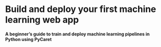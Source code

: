 # Build and deploy your first machine learning web app
#### A beginner’s guide to train and deploy machine learning pipelines in Python using PyCaret

